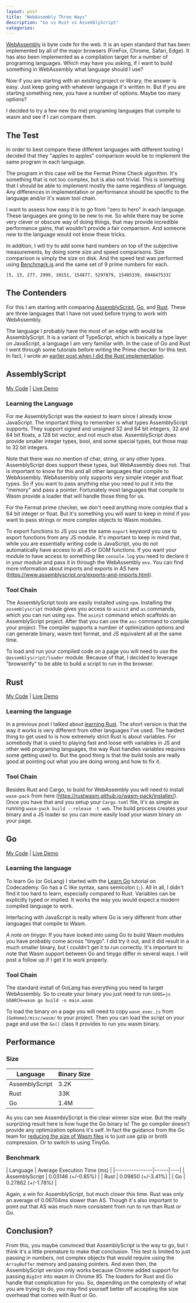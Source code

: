 ```yaml
---
layout: post
title: "WebAssembly Three Ways"
description: "Go vs Rust vs AssemblyScript"
categories: 
---
```


[WebAssembly](https://webassembly.org/) is byte code for the web. It is an open standard that has been implemented by all of the major browsers (FireFox, Chrome, Safari, Edge). It has also been implemented as a compilation target for a number of programing languages. Which may have you asking, if I want to build something in WebAssembly what language should I use?

Now if you are starting with an existing project or library, the answer is easy. Just keep going with whatever language it's written in. But if you are starting something new, you have a number of options. Maybe too many options?

I decided to try a few new (to me) programing languages that compile to wasm and see if I can compare them.

## The Test

In order to best compare these different languages with different tooling I decided that they "apples to apples" comparison would be to implement the same program in each language.

The program in this case will be the Fermat Prime Check algorithm. It's something that is not too complex, but is also not trivial. This is something that I should be able to implement mostly the same regardless of language. Any differences in implementation or performance should be specific to the language and/or it's wasm tool chain.

I want to assess how easy it is to go from "zero to hero" in each language. These languages are going to be new to me. So while there may be some very clever or obscure way of doing things, that may provide incredible performance gains, that wouldn't provide a fair comparison. And someone new to the language would not know these tricks.

In addition, I will try to add some hard numbers on top of the subjective measurements, by doing some size and speed comparisons. Size comparison is simply the size on disk. And the speed test was performed using [Benchmark.js](https://benchmarkjs.com/) and the same set of 9 prime numbers for each.
```
[5, 13, 277, 2999, 10151, 154877, 5297879, 15485339, 694847533]
```

## The Contenders

For this I am starting with comparing [AssemblyScript](https://www.assemblyscript.org/), [Go](https://golang.org/), and [Rust](https://www.rust-lang.org/). These are three languages that I have not used before trying to work with WebAssembly. 

The language I probably have the most of an edge with would be AssemblyScript. It is a variant of TypeScript, which is basically a type layer on JavaScript, a language I am very familiar with. In the case of Go and Rust I went through some tutorials before writing the Prime checker for this test. In fact, I wrote an [earlier post when I did the Rust implementation](/2020/06/28/bigger-than-a-breadbox-learning-rust-and-webassembly.html).

## AssemblyScript

[My Code](https://github.com/ianmcodes/as-primecheck) |
[Live Demo](https://www.ianmccall.codes/as-primecheck/)

### Learning the Language

For me AssemblyScript was the easiest to learn since I already know JavaScript. The important thing to remember is what types AssemblyScript supports. They support signed and unsigned 32 and 64 bit integers, 32 and 64 bit floats, a 128 bit vector, and not much else. AssemblyScript does provide smaller integer types, bool, and some special types, but those map to 32 bit integers.

Note that there was no mention of char, string, or any other types. AssemblyScript does support these types, but WebAssembly does not. That is important to know for this and all other languages that compile to WebAssembly. WebAssembly only supports very simple integer and float types. So if you want to pass anything else you need to put it into the "memory" and pass a pointer. Fortunately most languages that compile to Wasm provide a loader that will handle those thing for us.

For the Fermat prime checker, we don't need anything more complex that a 64 bit integer or float. But it's something you will want to keep in mind if you want to pass strings or more complex objects to Wasm modules.

To export functions to JS you use the same `export` keyword you use to export functions from any JS module. It's important to keep in mind that, while you are essentially writing code is JavaScript, you do not automatically have access to all JS or DOM functions. If you want your module to have access to something like `console.log` you need to declare it in your module and pass it in through the WebAssembly `env`. You can find more information about imports and exports in AS here (https://www.assemblyscript.org/exports-and-imports.html).

### Tool Chain

The AssemblyScript tools are easily installed using `npm`. Installing the `assemblyscript` module gives you access to `asinit` and `as` commands, which you can run using `npx`. The `asinit` command which scaffolds an AssemblyScript project. After that you can use the `asc` command to compile your project. The compiler supports a number of optimization options and can generate binary, wasm text format, and JS equivalent all at the same time.

To load and run your compiled code on a page you will need to use the `@assemblyscript/loader` module. Because of that, I decided to leverage "browserify" to be able to build a script to run in the browser.

## Rust

[My Code](https://github.com/ianmcodes/rust-primecheck) |
[Live Demo](https://www.ianmccall.codes/rust-primecheck/)

### Learning the language

In a previous post I talked about [learning Rust](/2020/06/28/bigger-than-a-breadbox-learning-rust-and-webassembly.html#learning-rust). The short version is that the way it works is very different from other languages I've used. The hardest thing to get used to is how extremely strict Rust is about variables. For somebody that is used to playing fast and loose with variables in JS and other web programing languages, the way Rust handles variables requires some getting used to. But the good thing is that the build tools are really good at pointing out what you are doing wrong and how to fix it.

### Tool Chain

Besides Rust and Cargo, to build for WebAssembly you will need to install `wasm-pack` from here (https://rustwasm.github.io/wasm-pack/installer/). Once you have that and you setup your `Cargo.toml` file, it's as simple as running `wasm-pack build --release -t web`. The build process creates your binary and a JS loader so you can more easily load your wasm binary on your page.

## Go

[My Code](https://github.com/ianmcodes/go-primecheck) |
[Live Demo](https://www.ianmccall.codes/go-primecheck/)

### Learning the language

To learn Go (or GoLang) I started with the [Learn Go](https://www.codecademy.com/learn/learn-go) tutorial on Codecademy. Go has a C like syntax, sans semicolon (`;`). All in all, I didn't find it too hard to learn, especially compared to Rust. Variables can be explicitly typed or implied. It works the way you would expect a modern compiled language to work.

Interfacing with JavaScript is really where Go is very different from other languages that compile to Wasm. 

_A note on tinygo_: If you have looked into using Go to build Wasm modules you have probably come across "tinygo". I did try it out, and it did result in a much smaller binary, but I couldn't get it to run correctly. It's important to note that Wasm support between Go and tinygo differ in several ways. I will post a follow up if I get it to work properly.

### Tool Chain

The standard install of GoLang has everything you need to target WebAssembly. So to create your binary you just need to run `GOOS=js GOARCH=wasm go build -o main.wasm`.

To load the binary on a page you will need to copy `wasm_exec.js` from `{GoHome}/misc/wasm/` to your project. Then you can load the script on your page and use the `Go()` class it provides to run you wasm binary.

## Performance

### Size

| Language | Binary Size |
|----------|-------------|
| AssemblyScript | 3.2K |
| Rust | 33K |
| Go | 1.4M |

As you can see AssemblyScript is the clear winner size wise. But the really surprizing result here is how huge the Go binary is! The go compiler doesn't provide any optimization options it's self. In fact the guidance from the Go team for [reducing the size of Wasm files](https://github.com/golang/go/wiki/WebAssembly#reducing-the-size-of-wasm-files) is to just use gzip or brotli compression. Or to switch to using TinyGo.

### Benchmark

| Language | Average Execution Time (ms) |
|----------------|------|----|
| AssemblyScript | 0.03146 (+/-0.85%) |
| Rust | 0.09850 (+/-3.41%) |
| Go | 0.27862 (+/-1.78%) |

Again, a win for AssemblyScript, but much closer this time. Rust was only an average of 0.06704ms slower than AS. Though it's also important to point out that AS was much more consistent from run to run than Rust or Go.

## Conclusion?
From this, you maybe convinced that AssemblyScript is the way to go, but I think it's a little premature to make that conclusion. This test is limited to just passing in numbers, not complex objects that would require using the `ArrayBuffer` memory and passing pointers. And even then, the AssemblyScript version only works because Chrome added support for passing `BigInt` into wasm in Chrome 85. The loaders for Rust and Go handle that complication for you. So, depending on the complexity of what you are trying to do, you may find yourself better off accepting the size overhead that comes with Rust or Go.
